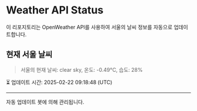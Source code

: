 
# Weather API Status

이 리포지토리는 OpenWeather API를 사용하여 서울의 날씨 정보를 자동으로 업데이트합니다.

## 현재 서울 날씨
> 서울의 현재 날씨: clear sky, 온도: -0.49°C, 습도: 28%

⏳ 업데이트 시간: 2025-02-22 09:18:48 (UTC)

---
자동 업데이트 봇에 의해 관리됩니다.
